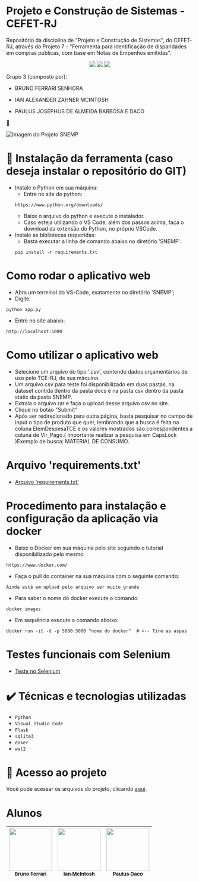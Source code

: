 # Projeto e Construção de Sistemas - CEFET-RJ
Repositório da disciplina de "Projeto e Construção de Sistemas", do CEFET-RJ, através do Projeto 7 - "Ferramenta para identificação de disparidades em compras públicas, com base em Notas de Empenhos emitidas".

<p align="center">
<img src="http://img.shields.io/static/v1?label=REQUERIMENTS_TXT&message=CONCLUIDO&color=green&style=for-the-badge"/>
<img src="http://img.shields.io/static/v1?label=SELENIUM&message=CONCLUIDO&color=green&style=for-the-badge"/>
<img src="http://img.shields.io/static/v1?label=DOCKER&message=CONCLUIDO&color=green&style=for-the-badge"/>
</p>

Grupo 3 (composto por):

- BRUNO FERRARI SENHORA

- IAN ALEXANDER ZAHNER MCINTOSH

- PAULUS JOSEPHUS DE ALMEIDA BARBOSA E DACO

:open_file_folder: 

![Imagem do Projeto SNEMP](https://github.com/paulusdaco/cefet-proj-constr-sistemas-Snemp-Projeto7/blob/main/docs/99%20_%20GENERALIDADES/simbolo_SNEmp.png)


# :hammer: Instalação da ferramenta (caso deseja instalar o repositório do GIT)
- Instale o Python em sua máquina:
    - Entre no site do python: 
    ```
    https://www.python.org/downloads/
    ```
    - Baixe o arquivo do python e execute o instalador.
    - Caso esteja utilizando o VS Code, além dos passos acima, faça o download da extensão do Python, no próprio VSCode.
- Instale as bibliotecas requeridas:
    - Basta executar a linha de comando abaixo no diretório 'SNEMP'.
    ```
    pip install -r requirements.txt
    ```

# Como rodar o aplicativo web
- Abra um terminal do VS-Code, exatamente no diretório 'SNEMP';
- Digite:
```
python app.py
```
- Entre no site abaixo:
```
http://localhost:5000
```

# Como utilizar o aplicativo web
- Selecione um arquivo do tipo '.csv', contendo dados orçamentários de uso pelo TCE-RJ, de sua máquina.
- Um arquivo csv para teste foi disponibilizado em duas pastas, na dataset contida dentro da pasta docs e na pasta csv dentro da pasta static da pasta SNEMP.
- Extraia o arquivo rar e faça o upload desse arquivo csv no site.
- Clique no botão "Submit"
- Após ser redirecionado para outra página, basta pesquisar no campo de input o tipo de produto que quer, lembrando que a busca é feita na coluna ElemDespesaTCE e os valores mostrados são correspondentes a coluna de Vlr_Pago.( Importante realizar a pesquisa em CapsLock )Exemplo de busca: MATERIAL DE CONSUMO.

# Arquivo 'requirements.txt'
- [Arquivo 'requirements.txt'](https://github.com/paulusdaco/cefet-proj-constr-sistemas-Snemp-Projeto7/blob/main/SNEMP/requirements.txt)


# Procedimento para instalação e configuração da aplicação via docker
- Baixe o Docker em sua máquina pelo site seguindo o tutorial disponibilizado pelo mesmo:
```
https://www.docker.com/
```
- Faça o pull do container na sua máquina com o seguinte comando:
```
Ainda está em upload pelo arquivo ser muito grande
```
- Para saber o nome do docker execute o comando:
```
docker images
```
- Em sequência execute o comando abaixo:
```
docker run -it -d -p 5000:5000 "nome do docker"  # <-- Tire as aspas
```

# Testes funcionais com Selenium
- [Teste no Selenium](https://github.com/paulusdaco/cefet-proj-constr-sistemas-Snemp-Projeto7/blob/main/SNEMP/testeSelenium.py)

# ✔️ Técnicas e tecnologias utilizadas

- ``Python``
- ``Visual Studio Code``
- ``Flask``
- ``sqlite3``
- ``doker``
- ``wsl2``

# 📁 Acesso ao projeto
Você pode acessar os arquivos do projeto, clicando [aqui](https://github.com/paulusdaco/cefet-proj-constr-sistemas-Snemp-Projeto7/tree/main/SNEMP).

# Alunos

| [<img src="https://avatars.githubusercontent.com/u/67447500?v=4" width=115><br><sub>Bruno Ferrari</sub>](https://github.com/brsferrari) |  [<img src="https://avatars.githubusercontent.com/u/61014227?v=4" width=115><br><sub>Ian McIntosh</sub>](https://github.com/Crian53) |  [<img src="https://avatars.githubusercontent.com/u/31428022?v=4" width=115><br><sub>Paulus Daco</sub>](https://github.com/paulusdaco) |
| :---: | :---: | :---: |
